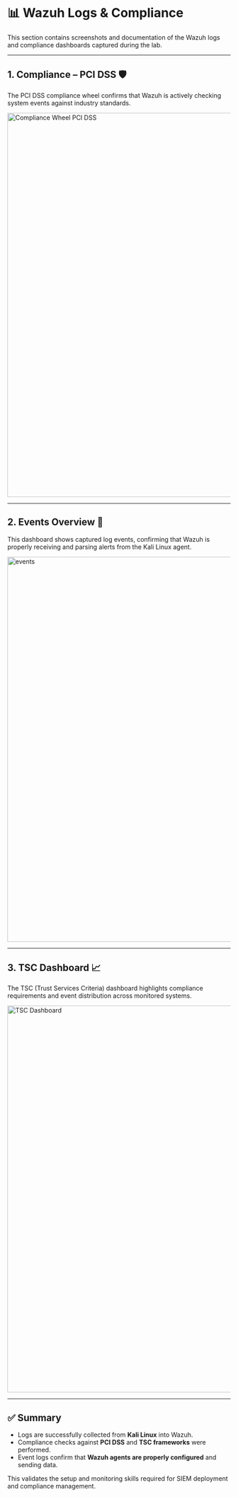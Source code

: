 # 📊 Wazuh Logs & Compliance

This section contains screenshots and documentation of the Wazuh logs and compliance dashboards captured during the lab.

---

## 1. Compliance – PCI DSS 🛡️
The PCI DSS compliance wheel confirms that Wazuh is actively checking system events against industry standards.

<img width="1277" height="868" alt="Compliance Wheel PCI DSS" src="https://github.com/user-attachments/assets/a4ba4c5f-aaa3-427f-93cd-8886ab115f2f" />

---

## 2. Events Overview 📑
This dashboard shows captured log events, confirming that Wazuh is properly receiving and parsing alerts from the Kali Linux agent.

<img width="1280" height="870" alt="events" src="https://github.com/user-attachments/assets/73708281-ce3c-4a7c-9e38-8bbbc0bce21d" />

---

## 3. TSC Dashboard 📈
The TSC (Trust Services Criteria) dashboard highlights compliance requirements and event distribution across monitored systems.

<img width="1278" height="874" alt="TSC Dashboard" src="https://github.com/user-attachments/assets/981af2a4-432f-4ad5-a3b6-fdc2a418c48b" />

---

## ✅ Summary
- Logs are successfully collected from **Kali Linux** into Wazuh.  
- Compliance checks against **PCI DSS** and **TSC frameworks** were performed.  
- Event logs confirm that **Wazuh agents are properly configured** and sending data.  

This validates the setup and monitoring skills required for SIEM deployment and compliance management.
